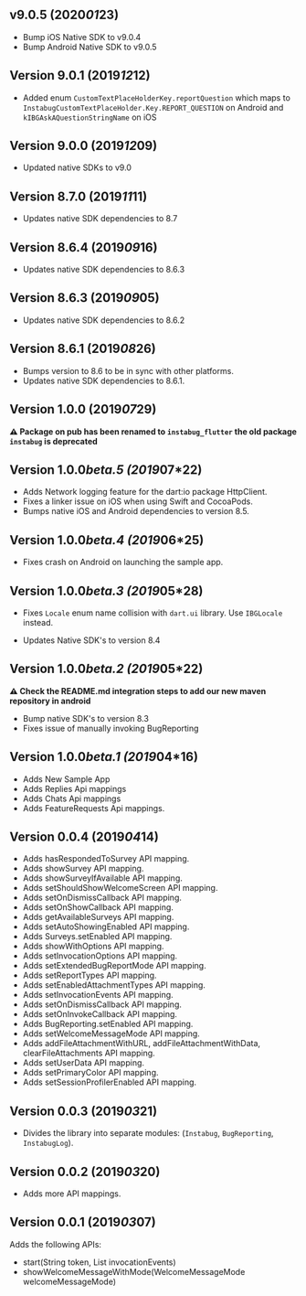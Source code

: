 ## v9.0.5 (2020*01*23)

* Bump iOS Native SDK to v9.0.4
* Bump Android Native SDK to v9.0.5

## Version 9.0.1 (2019*12*12)

* Added enum `CustomTextPlaceHolderKey.reportQuestion` which maps to `InstabugCustomTextPlaceHolder.Key.REPORT_QUESTION` on Android and `kIBGAskAQuestionStringName` on iOS

## Version 9.0.0 (2019*12*09)

* Updated native SDKs to v9.0

## Version 8.7.0 (2019*11*11)

* Updates native SDK dependencies to 8.7

## Version 8.6.4 (2019*09*16)

* Updates native SDK dependencies to 8.6.3

## Version 8.6.3 (2019*09*05)

* Updates native SDK dependencies to 8.6.2

## Version 8.6.1 (2019*08*26)

* Bumps version to 8.6 to be in sync with other platforms.
* Updates native SDK dependencies to 8.6.1.

## Version 1.0.0 (2019*07*29)

**⚠️ Package on pub has been renamed to `instabug_flutter` the old package `instabug` is deprecated**

## Version 1.0.0*beta.5 (2019*07*22)

* Adds Network logging feature for the dart:io package HttpClient.
* Fixes a linker issue on iOS when using Swift and CocoaPods.
* Bumps native iOS and Android dependencies to version 8.5.

## Version 1.0.0*beta.4 (2019*06*25)

* Fixes crash on Android on launching the sample app.

## Version 1.0.0*beta.3 (2019*05*28)

* Fixes `Locale` enum name collision with `dart.ui` library. Use `IBGLocale` instead.

* Updates Native SDK's to version 8.4

## Version 1.0.0*beta.2 (2019*05*22)

**⚠️ Check the README.md integration steps to add our new maven repository in android**

* Bump native SDK's to version 8.3
* Fixes issue of manually invoking BugReporting

## Version 1.0.0*beta.1 (2019*04*16)

* Adds New Sample App
* Adds Replies Api mappings
* Adds Chats Api mappings
* Adds FeatureRequests Api mappings.

## Version 0.0.4 (2019*04*14)

* Adds hasRespondedToSurvey API mapping.
* Adds showSurvey API mapping.
* Adds showSurveyIfAvailable API mapping.
* Adds setShouldShowWelcomeScreen API mapping.
* Adds setOnDismissCallback API mapping.
* Adds setOnShowCallback API mapping.
* Adds getAvailableSurveys API mapping.
* Adds setAutoShowingEnabled API mapping.
* Adds Surveys.setEnabled API mapping.
* Adds showWithOptions API mapping.
* Adds setInvocationOptions API mapping.
* Adds setExtendedBugReportMode API mapping.
* Adds setReportTypes API mapping.
* Adds setEnabledAttachmentTypes API mapping.
* Adds setInvocationEvents API mapping.
* Adds setOnDismissCallback API mapping.
* Adds setOnInvokeCallback API mapping.
* Adds BugReporting.setEnabled API mapping.
* Adds setWelcomeMessageMode API mapping.
* Adds addFileAttachmentWithURL, addFileAttachmentWithData, clearFileAttachments API mapping.
* Adds setUserData API mapping.
* Adds setPrimaryColor API mapping.
* Adds setSessionProfilerEnabled API mapping.

## Version 0.0.3 (2019*03*21)

* Divides the library into separate modules: (`Instabug`, `BugReporting`, `InstabugLog`).

## Version 0.0.2 (2019*03*20)

* Adds more API mappings.

## Version 0.0.1 (2019*03*07)

Adds the following APIs:

* start(String token, List<InvocationEvent> invocationEvents)
* showWelcomeMessageWithMode(WelcomeMessageMode welcomeMessageMode)
